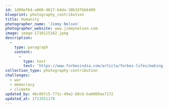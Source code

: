 ```yaml
---
id: 1d09ef64-a860-4617-b4da-38b33fbb6499
blueprint: photography_contribution
title: Humanity
photographer_name: 'Jimmy Nelson'
photographer_website: www.jimmynelson.com
image: image-1710115162.jpeg
description:
  -
    type: paragraph
    content:
      -
        type: text
        text: 'https://www.forbesindia.com/article/forbes-lifes/making-a-picture-is-the-last-thing-that-happens-jimmy-nelson/52863/1'
collection_type: photography-contribution
challenges:
  - war
  - democracy
  - climate
updated_by: 46c097c5-771c-49e2-b8c6-ba6009ae7172
updated_at: 1711551179
---
```

